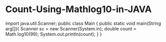 # Count-Using-Mathlog10-in-JAVA
import java.util.Scanner;
public class Main
{
    public static void main(String arg[]){
        Scanner sc = new Scanner(System.in);
        double count = Math.log10(99);
        System.out.println(count);
    }
}
